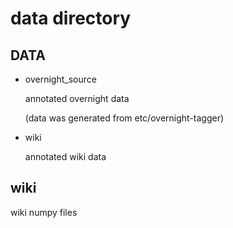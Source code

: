 # data directory

## DATA

  - overnight_source
    
    annotated overnight data
    
    (data was generated from etc/overnight-tagger)
 
  - wiki
  
    annotated wiki data
    
## wiki

   wiki numpy files
